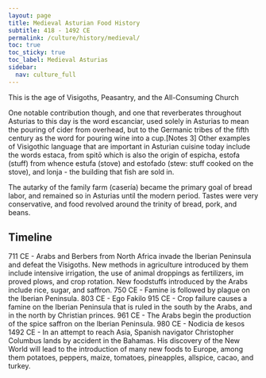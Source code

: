 ```yaml
---
layout: page
title: Medieval Asturian Food History
subtitle: 418 - 1492 CE
permalink: /culture/history/medieval/
toc: true
toc_sticky: true
toc_label: Medieval Asturias
sidebar:
  nav: culture_full
---
```

This is the age of Visigoths, Peasantry, and the All-Consuming Church

One notable contribution though, and one that reverberates throughout Asturias to this day is the word escanciar, used solely in Asturias to mean the pouring of cider from overhead, but to the Germanic tribes of the fifth century as the word for pouring wine into a cup.[Notes 3] Other examples of Visigothic language that are important in Asturian cuisine today include the words estaca, from spitō which is also the origin of espicha, estofa (stuff) from whence estufa (stove) and estofado (stew: stuff cooked on the stove), and lonja - the building that fish are sold in.

The autarky of the family farm (casería) became the primary goal of bread labor, and remained so in Asturias until the modern period. Tastes were very conservative, and food revolved around the trinity of bread, pork, and beans. 

## Timeline

711 CE - Arabs and Berbers from North Africa invade the Iberian Peninsula and defeat the Visigoths. New methods in agriculture introduced by them include intensive irrigation, the use of animal droppings as fertilizers, im proved plows, and crop rotation. New foodstuffs introduced by the Arabs include rice, sugar, and saffron.
750 CE - Famine is followed by plague on the Iberian Peninsula.
803 CE - Ego Fakilo
915 CE - Crop failure causes a famine on the Iberian Peninsula that is ruled in the south by the Arabs, and in the north by Christian princes.
961 CE - The Arabs begin the production of the spice saffron on the Iberian Peninsula.
980 CE - Nodicia de kesos
1492 CE - In an attempt to reach Asia, Spanish navigator Christopher Columbus lands by accident in the Bahamas. His discovery of the New World will lead to the introduction of many new foods to Europe, among them potatoes, peppers, maize, tomatoes, pineapples, allspice, cacao, and turkey.
